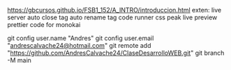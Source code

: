 https://gbcursos.github.io/FSB1_152/A_INTRO/introduccion.html
exten:
live server 
auto close tag
auto rename tag
code runner
css peak
live preview
prettier  code for
monokai

git config user.name "Andres"
git config user.email "andrescalvache24@hotmail.com"
git remote add "https://github.com/AndresCalvache24/ClaseDesarrolloWEB.git"
git branch -M main
